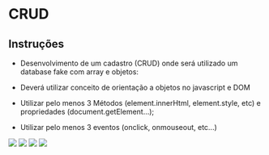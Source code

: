 # CRUD 

## Instruções

- Desenvolvimento de um cadastro (CRUD) onde será utilizado um database fake com array e objetos:

- Deverá utilizar conceito de orientação a objetos no javascript e DOM
- Utilizar pelo menos 3 Métodos (element.innerHtml, element.style, etc) e propriedades (document.getElement...);
- Utilizar pelo menos 3 eventos (onclick, onmouseout, etc...)


<img src="https://img.shields.io/badge/GitHub-100000?style=for-the-badge&logo=github&logoColor=white1"> <img src="https://img.shields.io/badge/JavaScript-323330?style=for-the-badge&logo=javascript&logoColor=F7DF1E"> <img src="https://img.shields.io/badge/HTML5-E34F26?style=for-the-badge&logo=html5&logoColor=white"> <img src="https://img.shields.io/badge/CSS3-1572B6?style=for-the-badge&logo=css3&logoColor=white">






